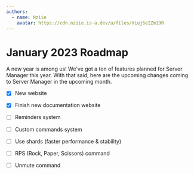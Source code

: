 ```yaml
---
authors:
  - name: Nziie
    avatar: https://cdn.nziie.is-a.dev/u/files/XLuj6e2Zm19R
---
```


# January 2023 Roadmap

A new year is among us! We've got a ton of features planned for Server Manager this year. With that said, here are the upcoming changes coming to Server Manager in the upcoming month.

- [x] New website
- [x] Finish new documentation website
- [ ] Reminders system
- [ ] Custom commands system
- [ ] Use shards (faster performance & stability)
- [ ] RPS (Rock, Paper, Scissors) command
- [ ] Unmute command

